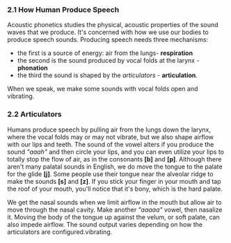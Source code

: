 ### 2.1 How Human Produce Speech

Acoustic phonetics studies the physical, acoustic properties of the sound waves that we produce. It's concerned with how we use our bodies to produce speech sounds. Producing speech needs three mechanisms:
- the first is a source of energy: air from the lungs- **respiration**
- the second is the sound produced by vocal folds at the larynx -**phonation** 
- the third the sound is shaped by the _articulators_ - **articulation**.

When we speak, we make some sounds with vocal folds open and vibrating.

### 2.2 Articulators

Humans produce speech by pulling air from the lungs down the larynx, where the vocal folds may or may not vibrate, but we also shape airflow with our lips and teeth. The sound of the vowel alters if you produce the sound _"aaah"_ and then circle your lips, and you can even utilize your lips to totally stop the flow of air, as in the consonants **[b]** and **[p]**. Although there aren't many palatal sounds in English, we do move the tongue to the palate for the glide **[j]**. Some people use their tongue near the alveolar ridge to make the sounds **[s]** and **[z]**. If you stick your finger in your mouth and tap the roof of your mouth, you'll notice that it's bony, which is the hard palate.

We get the nasal sounds  when we limit airflow in the mouth but allow air to move through the nasal cavity. Make another _"aaaaa"_ vowel, then nasalize it. Moving the body of the tongue up against the velum, or soft palate, can also impede airflow. The sound output varies depending on how the articulators are configured.vibrating.




